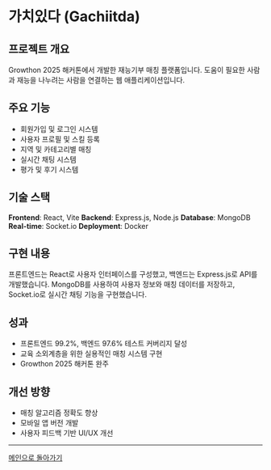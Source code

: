 # 가치있다 (Gachiitda)

## 프로젝트 개요

Growthon 2025 해커톤에서 개발한 재능기부 매칭 플랫폼입니다. 도움이 필요한 사람과 재능을 나누려는 사람을 연결하는 웹 애플리케이션입니다.

## 주요 기능

- 회원가입 및 로그인 시스템
- 사용자 프로필 및 스킬 등록
- 지역 및 카테고리별 매칭
- 실시간 채팅 시스템
- 평가 및 후기 시스템

## 기술 스택

**Frontend**: React, Vite
**Backend**: Express.js, Node.js
**Database**: MongoDB
**Real-time**: Socket.io
**Deployment**: Docker

## 구현 내용

프론트엔드는 React로 사용자 인터페이스를 구성했고, 백엔드는 Express.js로 API를 개발했습니다. MongoDB를 사용하여 사용자 정보와 매칭 데이터를 저장하고, Socket.io로 실시간 채팅 기능을 구현했습니다.

## 성과

- 프론트엔드 99.2%, 백엔드 97.6% 테스트 커버리지 달성
- 교육 소외계층을 위한 실용적인 매칭 시스템 구현
- Growthon 2025 해커톤 완주

## 개선 방향

- 매칭 알고리즘 정확도 향상
- 모바일 앱 버전 개발
- 사용자 피드백 기반 UI/UX 개선

---

[메인으로 돌아가기](../README.md) 